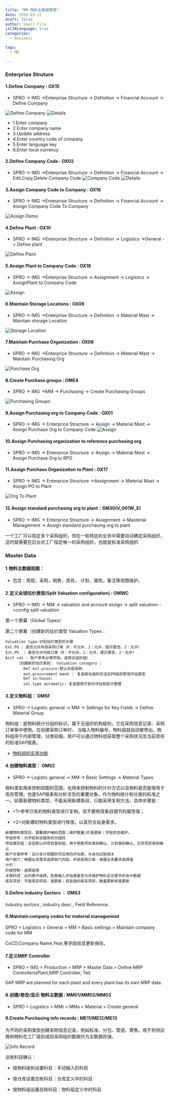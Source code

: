 ```yaml
---
title: "MM 物料主数据管理"
date: 2019-03-12
draft: false
author: Small Fire
isCJKLanguage: true
categories: 
  - business

tags: 
  - MM

---
```



### Enterprise Struture ###

#### 1.Define Company : OX15

   - SPRO -> IMG ->Enterprise Structure -> Definition -> Financial Account -> Define Company

![Define Company](/images/MMMasterData/1.png)
![Details](/images/MMMasterData/2.png)

- 1.Enter company                     
- 2.Enter company name            
- 3.Update address
- 4.Enter country code of company 
- 5.Enter language key 
- 6.Enter local currency

#### 2.Define Company Code : OX02

  - SPRO -> IMG ->Enterprise Structure -> Definition -> Financial Account -> Edit,Copy,Delete Company Code
![Company Code](/images/MMMasterData/3.png)
![Details](/images/MMMasterData/4.png)

#### 3.Assign Company Code to Company : OX16

  - SPRO -> IMG ->Enterprise Structure -> Definition -> Financial Account -> Assign Company Code To Company

![Assign Demo](/images/MMMasterData/5.png)

#### 4.Define Plant : OX10

  - SPRO -> IMG ->Enterprise Structure -> Definition -> Logistics ->General -> Define plant

![Define Plant](/images/MMMasterData/6.png)

#### 5.Assign Plant to Company Code : OX18

  - SPRO -> IMG ->Enterprise Structure -> Assignment -> Logistics -> AssignPlant to Company Code

![Assign](/images/MMMasterData/7.png)

#### 6.Maintain Storage Locations : OX09

  - SPRO -> IMG ->Enterprise Structure -> Definition -> Material Mast -> Maintain storage Location

![Storage Location](/images/MMMasterData/8.png)

#### 7.Maintain Purchase Organization : OX08

   - SPRO -> IMG ->Enterprice Structure -> Definition -> Material Mast -> Maintain Purchasing Org

![Purchase Org](/images/MMMasterData/9.png)

#### 8.Create Purchase groups : OME4

 - SPRO -> IMG ->MM -> Purchasing -> Create Purchasing Groups

![Purchasing Groups](/images/MMMasterData/10.png)

#### 9.Assign Purchasing org to Company Code : OX01

 - SPRO -> IMG -> Enterprice Structure -> Assign -> Material Mast  -> Assign Purchase Org to Company Code
![Assign](/images/MMMasterData/11.png)

#### 10.Assign Purchasing organization to reference purchasing org

  - SPRO -> IMG -> Enterprice Structure -> Assign -> Material Mast -> Assign Purchase Org to RPO

#### 11.Assign Purchase Organization to Plant : OX17

  - SPRO -> IMG -> Enterprice Structure ->Assignment -> Material Mast -> Assign PO to Plant

![Org To Plant](/images/MMMasterData/12.png)

#### 12.Assign  standard purchasing org to plant：SM30(V_001W_E)

- SPRO -> IMG -> Enterprice Structure -> Assignment -> Masterial Management -> Assign standard purchasing org to plant

一个工厂可以指定多个采购组织，但在一些特定的业务中需要自动确定采购组织，这时就需要在后台对工厂指定唯一的采购组织，也就是标准采购组织.

###  Master Data ###

#### 1.物料主数据视图：

  - 包含：常规，采购，销售，库存， 计划，属性，备注等视图维护。

#### 2.定义全球估价类型(Split Valuation configuration) : OMWC

  - SPRO -> IMG -> MM -> valuation and account assign -> split valuation ->config split valuation


   第一个屏幕（Global Types）

   第二个屏幕（创建新的估价类型 Valuation Types：

```JS
Valuation type:识别估价类型的关键
Ext.PO : 是否允许外部采购订单（0：不允许，1：允许，提示警告，2：允许）
Int.PO  : 是否允许内部订单（0：不允许，1：允许，提示警告，2：允许）
Acct cat : 账户参考必填字段。选择合适的值）
     （创建新的估价类别： Valuation category :
        Def ext.procure:默认外部采购
        ext.procurement mand ： 复选框勾选则无法在PO级别更改评估类型
        Def in-house:
        val.type automatic: 复选框用于拆分评估和批次管理
```
#### 3.定义物料组： OMSF

  - SPRO -> Logistic general -> MM -> Settings for Key Fields -> Define Material Group

 物料组：是物料统计分组的标识，属于无组织机构级别，它在采购信息记录、采购订单等中使用。在创建采购订单时， 当输入物料编号，物料组就自动被带出。物料组用于内部管理，分类较细。用户可以通过物料组获取整个采购状况及当前库存的标准SAP报表。

- [物料组的实用功能](https://blog.csdn.net/weixin_40672823/article/details/109766124)

#### 4.创建物料类型： OMS2

  - SPRO -> Logistic general -> MM -> Basic Settings -> Material Types

物料类型用来控制视图的范围，也用来控制物料的计价方式以及物料是否能够用于库存管理。也是SAP报表和分析涉及的重要对象。作为物料统计和分类的标准之一。如需新建物料类型，不能采用新建条目，只能采用复制方法，具体步骤是：

  - <1>参考已有的物料类型进行复制，但不要修改条目细节的属性值；

  - <2>对新建的物料类型进行修改，以其符合自身需求。

```JS
新建物料类型后，需要维护编码范围；维护数量/价值更新；字段状态维护。
字段参考：为字段状态服务的分组码
项目类别组：设定默认的项目类别组，用于销售项目类别确认、计划类别确认、交货项目类别确认
账户分类参考：设计会计视图的可应用的评估类，与自动记账相关
用户部门：根据业务需求选择部门内部，外部采购订单：根据业务要求选择值
计价：
价格控制：选择适用
关联科目：从列表中选择，检查输入评估类是否允许维护物料主记录中的会计数据
库存项目：不是库存项目，值更新；具有值的库存项目，数量更新和值更新
```

#### 5.Define industry Sectors ： OMS3

  Industry sectors , industry desc , Field Reference.

#### 6.Maintain company codes for material management

  SPRO > Logistics > General > MM > Basic settings > Maintain company code for MM

  CoCD,Company Name,Year,等字段信息更新保存。

#### 7.定义MRP Controller

 - SPRO > IMG > Production > MRP > Master Data > Define MRP Controllers(Plant,MRP Controller, Tel)

  SAP MRP are planned for each plant and every plant has its own MRP data.

#### 8.创建/修改/显示 物料主数据 : MM01/MM02/MM03

  - SPRO > Logistics > MMt > MMa > Material > Create general

#### 9.Create Purchasing info records : ME11/ME12/ME13

  为不同的采购类型创建采购信息记录，例如标准、分包、管道、寄售。用于将供应商和物料在工厂级别或则采购组织数据作为主数据存储。

![Info Record](/images/MM/MMInfoRecord.png)

总账科目确认：

 - 按物料级别设置科目：手动输入的科目

 - 按仓库设置总账科目：仓库定义中的科目

 - 按物料组设置总账科目：物料组定义中的科目

